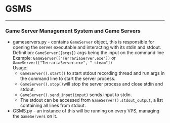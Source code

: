# GSMS
--- 
### Game Server Management System and Game Servers
 
- gameservers.py - contains `GameServer` object, this is responsible for opening the server executable and interacting with its stdin and stdout.  
  Definition: `GameServer([args])` args being the input on the command line  
  Example: `GameServer(["TerrariaServer.exe"])` or `GameServer(["TerrariaServer.exe", "-steam"])`  
  Usage:
  - `GameServer().start()` to start stdout recording thread and run args in the command line to start the server process.
  - `GameServer().stop()`will stop the server process and close stdin and stdout.
  - `GameServer().send_input(input)` sends input to stdin.
  - The stdout can be accessed from `GameServer().stdout_output`, a list containing all lines from stdout.   
-   GSMS.py - an instance of this will be running on every VPS, managing the `GameServers` on it.


